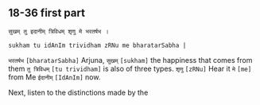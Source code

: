 ## 18-36 first part


```shloka-sa
सुखम् तु इदानीम् त्रिविधम् शृणु मे भरतर्षभ ।
```
```shloka-sa-hk
sukham tu idAnIm trividham zRNu me bharatarSabha |
```

`भरतर्षभ` `[bharatarSabha]` Arjuna, `सुखम्` `[sukham]` the happiness that comes from them `तु त्रिविधम्` `[tu trividham]` is also of three types. `शृणु` `[zRNu]` Hear it `मे` `[me]` from Me `ईदानीम्` `[IdAnIm]` now.



Next, listen to the distinctions made by the 

